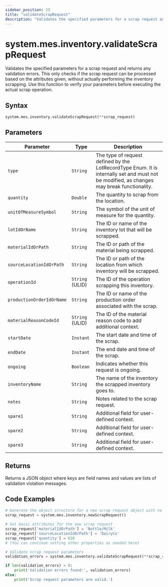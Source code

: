 ```yaml
---
sidebar_position: 23
title: "validateScrapRequest"
description: "Validates the specified parameters for a scrap request and returns any validation errors."
---
```


# system.mes.inventory.validateScrapRequest

Validates the specified parameters for a scrap request and returns any validation errors. This only checks if the scrap request can be processed based on the attributes given, without actually performing the inventory scrapping. Use this function to verify your parameters before executing the actual scrap operation.

## Syntax

```python
system.mes.inventory.validateScrapRequest(**scrap_request)
```

## Parameters

| Parameter                 | Type            | Description                                                                                                                               |
| ------------------------- | --------------- | ----------------------------------------------------------------------------------------------------------------------------------------- |
| `type`                    | `String`        | The type of request defined by the LotRecordType Enum. It is internally set and must not be modified, as changes may break functionality. |
| `quantity`                | `Double`        | The quantity to scrap from the location.                                                                                                  |
| `unitOfMeasureSymbol`     | `String`        | The symbol of the unit of measure for the quantity.                                                                                       |
| `lotIdOrName`             | `String`        | The ID or name of the inventory lot that will be scrapped.                                                                                |
| `materialIdOrPath`        | `String`        | The ID or path of the material being scrapped.                                                                                            |
| `sourceLocationIdOrPath`  | `String`        | The ID or path of the location from which inventory will be scrapped.                                                                     |
| `operationId`             | `String` (ULID) | The ID of the operation scrapping this inventory.                                                                                         |
| `productionOrderIdOrName` | `String`        | The ID or name of the production order associated with the scrap.                                                                         |
| `materialReasonCodeId`    | `String` (ULID) | The ID of the material reason code to add additional context.                                                                             |
| `startDate`               | `Instant`       | The start date and time of the scrap.                                                                                                     |
| `endDate`                 | `Instant`       | The end date and time of the scrap.                                                                                                       |
| `ongoing`                 | `Boolean`       | Indicates whether this request is ongoing.                                                                                                |
| `inventoryName`           | `String`        | The name of the inventory the scrapped inventory goes to.                                                                                 |
| `notes`                   | `String`        | Notes related to the scrap request.                                                                                                       |
| `spare1`                  | `String`        | Additional field for user-defined context.                                                                                                |
| `spare2`                  | `String`        | Additional field for user-defined context.                                                                                                |
| `spare3`                  | `String`        | Additional field for user-defined context.                                                                                                |

## Returns

Returns a JSON object where keys are field names and values are lists of validation violation messages.

## Code Examples

```python
# Generate the object structure for a new scrap request object with no initial arguments
scrap_request = system.mes.inventory.newScrapRequest()

# Set basic attributes for the new scrap request
scrap_request['materialIdOrPath'] = 'Bottle/Milk'
scrap_request['sourceLocationIdOrPath'] = 'DairyCo'
scrap_request['quantity'] = 610
# (You can continue setting other properties as needed here)

# Validate scrap request parameters
validation_errors = system.mes.inventory.validateScrapRequest(**scrap_request)

if len(validation_errors) > 0:
    print('Validation errors found:', validation_errors)
else:
    print('Scrap request parameters are valid.')
```
